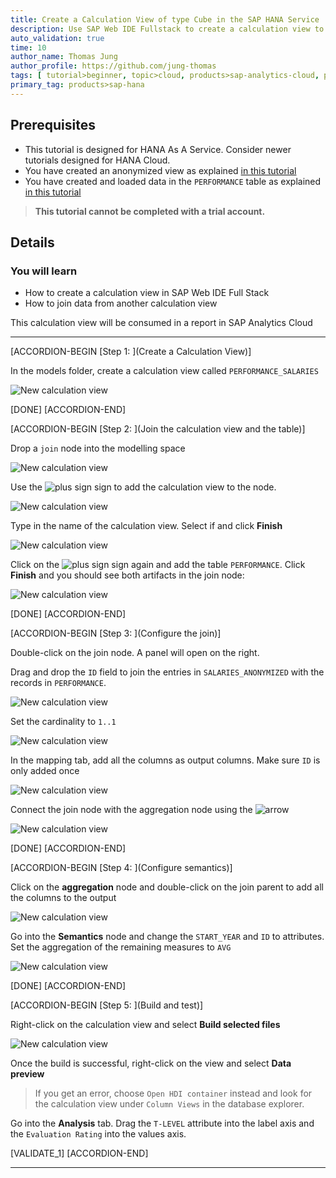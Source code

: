 ```yaml
---
title: Create a Calculation View of type Cube in the SAP HANA Service
description: Use SAP Web IDE Fullstack to create a calculation view to expose to SAP Analytics Cloud
auto_validation: true
time: 10
author_name: Thomas Jung
author_profile: https://github.com/jung-thomas
tags: [ tutorial>beginner, topic>cloud, products>sap-analytics-cloud, products>sap-hana, products>sap-cloud-platform\,-sap-hana-service, tutorial>license]
primary_tag: products>sap-hana
---
```


## Prerequisites
 - This tutorial is designed for HANA As A Service. Consider newer tutorials designed for HANA Cloud.
 - You have created an anonymized view as explained [in this tutorial](haas-dm-calculation-view-differential-privacy)
 - You have created and loaded data in the `PERFORMANCE` table as explained [in this tutorial](haas-dm-create-db-mta)

>**This tutorial cannot be completed with a trial account.**

## Details
### You will learn
  - How to create a calculation view in SAP Web IDE Full Stack
  - How to join data from another calculation view

This calculation view will be consumed in a report in SAP Analytics Cloud

---

[ACCORDION-BEGIN [Step 1: ](Create a Calculation View)]

In the models folder, create a calculation view called `PERFORMANCE_SALARIES`

![New calculation view](2.png)


[DONE]
[ACCORDION-END]

[ACCORDION-BEGIN [Step 2: ](Join the calculation view and the table)]

Drop a `join` node into the modelling space

![New calculation view](3.png)

Use the ![plus sign](plus.png) sign to add the calculation view to the node.

![New calculation view](4.png)

Type in the name of the calculation view. Select if and click **Finish**

![New calculation view](5.png)

Click on the ![plus sign](plus.png) sign again and add the table `PERFORMANCE`.  Click **Finish** and you should see both artifacts in the join node:

![New calculation view](6.png)

[DONE]
[ACCORDION-END]


[ACCORDION-BEGIN [Step 3: ](Configure the join)]

Double-click on the join node. A panel will open on the right.

Drag and drop the `ID` field to join the entries in `SALARIES_ANONYMIZED` with the records in `PERFORMANCE`.

![New calculation view](7.png)

Set the cardinality to `1..1`

![New calculation view](8.png)

In the mapping tab, add all the columns as output columns. Make sure `ID` is only added once

![New calculation view](9.png)

Connect the join node with the aggregation node using the ![arrow](arrow.png)

![New calculation view](1.gif)

[DONE]
[ACCORDION-END]

[ACCORDION-BEGIN [Step 4: ](Configure semantics)]

Click on the **aggregation** node and double-click on the join parent to add all the columns to the output

![New calculation view](10.png)

Go into the **Semantics** node and change the `START_YEAR` and `ID` to attributes. Set the aggregation of the remaining measures to `AVG`

![New calculation view](11.png)


[DONE]
[ACCORDION-END]

[ACCORDION-BEGIN [Step 5: ](Build and test)]

Right-click on the calculation view and select **Build selected files**

![New calculation view](12.png)

Once the build is successful, right-click on the view and select **Data preview**

> If you get an error, choose `Open HDI container` instead and look for the calculation view under `Column Views` in the database explorer.

Go into the **Analysis** tab. Drag the `T-LEVEL` attribute into the label axis and the `Evaluation Rating` into the values axis.


[VALIDATE_1]
[ACCORDION-END]

---
